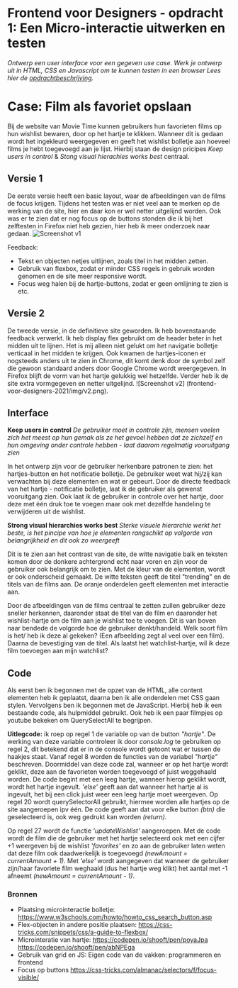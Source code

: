 # Frontend voor Designers - opdracht 1: Een Micro-interactie uitwerken en testen

*Ontwerp een user interface voor een gegeven use case. Werk je ontwerp uit in HTML, CSS en Javascript om te kunnen testen in een browser*
*Lees hier de  [opdrachtbeschrijving](./opdrachtbeschrijving.md).*


# Case: Film als favoriet opslaan
Bij de website van Movie Time kunnen gebruikers hun favorieten films op hun wishlist bewaren, door op het hartje te klikken. Wanneer dit is gedaan wordt het ingekleurd weergegeven en geeft het wishlist bolletje aan hoeveel films je hebt toegevoegd aan je lijst. Hierbij staan de design pricipes *Keep users in control* & *Stong visual hierachies works best* centraal.


## Versie 1
De eerste versie heeft een basic layout, waar de afbeeldingen van de films de focus krijgen. 
Tijdens het testen was er niet veel aan te merken op de werking van de site, hier en daar kon er wel netter uitgelijnd worden. Ook was er te zien dat er nog focus op de buttons stonden die ik bij het zelftesten in Firefox niet heb gezien, hier heb ik meer onderzoek naar gedaan.
![Screenshot v1](frontend-voor-designers-2021/img/v1.png)

Feedback:
* Tekst en objecten netjes uitlijnen, zoals titel in het midden zetten.
* Gebruik van flexbox, zodat er minder CSS regels in gebruik worden genomen en de site meer responsive wordt.
* Focus weg halen bij de hartje-buttons, zodat er geen omlijning te zien is etc.


## Versie 2
De tweede versie, in de definitieve site geworden. Ik heb bovenstaande feedback verwerkt. Ik heb display flex gebruikt om de header beter in het midden uit te lijnen. Het is mij alleen niet gelukt om het navigatie bolletje verticaal in het midden te krijgen. Ook kwamen de hartjes-iconen er nogsteeds anders uit te zien in Chrome, dit komt denk door de symbol zelf die gewoon standaard anders door Google Chrome wordt weergegeven. In Firefox blijft de vorm van het hartje gelukkig wel hetzelfde. 
Verder heb ik de site extra vormgegeven en netter uitgelijnd.
![Screenshot v2] (frontend-voor-designers-2021/img/v2.png).

## Interface
**Keep users in control**
*De gebruiker moet in controle zijn, mensen voelen zich het meest op hun gemak als ze het gevoel hebben dat ze zichzelf en hun omgeving onder controle hebben - laat daarom regelmatig vooruitgang zien*

In het ontwerp zijn voor de gebruiker herkenbare patronen te zien: het hartjes-button en het notificatie bolletje. De gebruiker weet wat hij/zij kan verwachten bij deze elementen en wat er gebeurt. Door de directe feedback van het hartje - notificatie bolletje, laat ik de gebruiker als gewenst vooruitgang zien.
Ook laat ik de gebruiker in controle over het hartje, door deze met één druk toe te voegen maar ook met dezelfde handeling te verwijderen uit de wishlist.

**Strong visual hierarchies works best**
*Sterke visuele hierarchie werkt het beste, is het pincipe van hoe je elementen rangschikt op volgorde van belangrijkheid en dit ook zo weergeeft*

Dit is te zien aan het contrast van de site, de witte navigatie balk en teksten komen door de donkere achtergrond echt naar voren en zijn voor de gebruiker ook belangrijk om te zien. 
Met de kleur van de elementen, wordt er ook onderscheid gemaakt.
De witte teksten geeft de titel "trending" en de titels van de films aan.
De oranje onderdelen geeft elementen met interactie aan.

Door de afbeeldingen van de films centraal te zetten zullen gebruiker deze sneller herkennen, daaronder staat de titel van de film en daaronder het wishlist-hartje om de film aan je wishlist toe te voegen. Dit is van boven naar bendede de volgorde hoe de gebruiker denkt/handeld. Welk soort film is het/ heb ik deze al gekeken? (Een afbeelding zegt al veel over een film). Daarna de bevestiging van de titel. Als laatst het watchlist-hartje, wil ik deze film toevoegen aan mijn watchlist?


## Code
Als eerst ben ik begonnen met de opzet van de HTML, alle content elementen heb ik geplaatst, daarna ben ik alle onderdelen met CSS gaan stylen. Vervolgens ben ik begonnen met de JavaScript. Hierbij heb ik een bestaande code, als hulpmiddel gebruikt. Ook heb ik een paar filmpjes op youtube bekeken om QuerySelectAll te begrijpen.

**Uitlegcode:** ik roep op regel 1 de variable op van de button *"hartje"*. De werking van deze variable controleer ik door *console.log* te gebruiken op regel 2, dit betekend dat er in de console wordt getoont wat er tussen de haakjes staat.
Vanaf regel 8 worden de functies van de variabel *"hartje"* beschreven. Doormiddel van deze code zal, wanneer er op het hartje wordt geklikt, deze aan de favorieten worden toegevoegd of juist weggehaald worden.
De code begint met een leeg hartje, wanneer hierop geklikt wordt, wordt het hartje ingevult. *'else'* geeft aan dat wanneer het hartje al is ingevult, het bij een click juist weer een leeg hartje moet weergeven.
Op regel 20 wordt querySelectorAll gebruikt, hiermee worden alle hartjes op de site aangeroepen ipv één. De code geeft aan dat voor elke button *(btn)* die geselecteerd is, ook weg gedrukt kan worden *(return)*.

Op regel 27 wordt de functie *'updateWishlist'* aangeroepen. Met de code wordt de film die de gebruiker met het hartje selecteerd ook met een cijfer +1 weergeven bij de wishlist *'favorites'* en zo aan de gebruiker laten weten dat deze film ook daadwerkelijk is toegevoegd *(newAmount = currentAmount + 1)*. Met *'else'* wordt aangegeven dat wanneer de gebruiker zijn/haar favoriete film weghaald (dus het hartje weg klikt) het aantal met -1 afneemt *(newAmount = currentAmount - 1)*.


### Bronnen
* Plaatsing microinteractie bolletje: https://www.w3schools.com/howto/howto_css_search_button.asp
* Flex-objecten in andere positie plaatsen: https://css-tricks.com/snippets/css/a-guide-to-flexbox/
* Microinteratie van hartje: https://codepen.io/shooft/pen/poyaJpa https://codepen.io/shooft/pen/abNPEga 
* Gebruik van grid en JS: Eigen code van de vakken: programmeren en frontend
* Focus op buttons https://css-tricks.com/almanac/selectors/f/focus-visible/